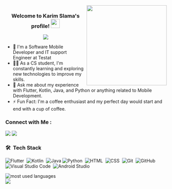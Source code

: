 
<img width="250" align="right" src="https://c.tenor.com/_DOBjnGspYAAAAAM/code-coding.gif">

<h3 align="center">
  Welcome to Karim Slama's profile!
  <img src="https://media.giphy.com/media/hvRJCLFzcasrR4ia7z/giphy.gif" width="28">
</h3>

<!-- Typing SVG by DenverCoder1 - https://github.com/DenverCoder1/readme-typing-svg -->
<p align="center">
  <a href="https://github.com/DenverCoder1/readme-typing-svg"><img src="https://readme-typing-svg.herokuapp.com/?lines=Software%20Mobile%20Developer;Always%20learning%20new%20things&font=Fira%20Code&center=true&width=440&height=45&color=f75c7e&vCenter=true&size=22"></a>
</p> 

- 🏢 I'm a Software Mobile Developer and IT support Engineer at Testat
- 👨‍💻 As a CS student, I'm constantly learning and exploring new technologies to improve my skills.
- 💬 Ask me about my experience with Flutter, Kotlin, Java, and Python or anything related to Mobile Development.
- ⚡ Fun Fact: I'm a coffee enthusiast and my perfect day would start and end with a cup of coffee.


### Connect with Me :

<a href="https://www.linkedin.com/in/karim-slama-/" target="_blank"><img src="https://img.shields.io/badge/-Karim%20Slama-0077B5?style=for-the-badge&logo=Linkedin&logoColor=white"/></a>
<a href="https://t.me/karim_slama" target="_blank"><img src="https://img.shields.io/badge/-Karim%20Slama-0077B5?style=for-the-badge&logo=Telegram&logoColor=white"/></a>

### 🛠 &nbsp;Tech Stack
![Flutter](https://img.shields.io/badge/-Flutter-05122A?style=flat&logo=flutter)&nbsp;
![Kotlin](https://img.shields.io/badge/-Kotlin-05122A?style=flat&logo=kotlin&logoColor=563D7C)&nbsp;
![Java](https://img.shields.io/badge/-Java-05122A?style=flat&logo=java)
![Python](https://img.shields.io/badge/-Python%20-05122A?style=flat&logo=python)&nbsp;
![HTML](https://img.shields.io/badge/-HTML-05122A?style=flat&logo=HTML5)&nbsp;
![CSS](https://img.shields.io/badge/-CSS-05122A?style=flat&logo=CSS3&logoColor=1572B6)&nbsp;
![Git](https://img.shields.io/badge/-Git-05122A?style=flat&logo=git)&nbsp;
![GitHub](https://img.shields.io/badge/-GitHub-05122A?style=flat&logo=github)&nbsp;
![Visual Studio Code](https://img.shields.io/badge/-Visual%20Studio%20Code-05122A?style=flat&logo=visual-studio-code&logoColor=007ACC)&nbsp;
![Android Studio](https://img.shields.io/badge/-Android%20Studio-05122A?style=flat&logo=sass)&nbsp;




<img align="left" src="https://github-readme-stats.vercel.app/api/top-langs?username=karimslama&show_icons=true&locale=en&layout=compact&theme=radical" alt="most used languages" />
<br>
<a href="https://komarev.com/ghpvc/?username=karimslama&style=for-the-badge">
    <img src="https://komarev.com/ghpvc/?username=karimslama&style=for-the-badge">
</a>

